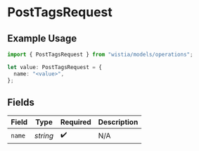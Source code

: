 # PostTagsRequest

## Example Usage

```typescript
import { PostTagsRequest } from "wistia/models/operations";

let value: PostTagsRequest = {
  name: "<value>",
};
```

## Fields

| Field              | Type               | Required           | Description        |
| ------------------ | ------------------ | ------------------ | ------------------ |
| `name`             | *string*           | :heavy_check_mark: | N/A                |